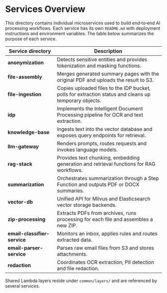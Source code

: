 # Services Overview

This directory contains individual microservices used to build end‑to‑end AI processing workflows. Each service has its own `README.md` with deployment instructions and environment variables. The table below summarizes the purpose of each service.

| Service directory | Description |
|-------------------|-------------|
| **anonymization** | Detects sensitive entities and provides tokenization and masking functions. |
| **file-assembly** | Merges generated summary pages with the original PDF and uploads the result to S3. |
| **file-ingestion** | Copies uploaded files to the IDP bucket, polls for extraction status and cleans up temporary objects. |
| **idp** | Implements the Intelligent Document Processing pipeline for OCR and text extraction. |
| **knowledge-base** | Ingests text into the vector database and exposes query endpoints for retrieval. |
| **llm-gateway** | Renders prompts, routes requests and invokes language models. |
| **rag-stack** | Provides text chunking, embedding generation and retrieval functions for RAG workflows. |
| **summarization** | Orchestrates summarization through a Step Function and outputs PDF or DOCX summaries. |
| **vector-db** | Unified API for Milvus and Elasticsearch vector storage backends. |
| **zip-processing** | Extracts PDFs from archives, runs processing for each file and assembles a new ZIP. |
| **email-classifier-service** | Monitors an inbox, applies rules and routes extracted data. |
| **email-parser-service** | Parses raw email files from S3 and stores attachments. |
| **redaction** | Coordinates OCR extraction, PII detection and file redaction. |

Shared Lambda layers reside under `common/layers/` and are referenced by several services.

